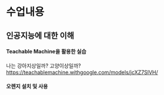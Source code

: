 
# 수업내용
## 인공지능에 대한 이해
#### Teachable Machine을 활용한 실습
나는 강아지상일까? 고양이상일까?
https://teachablemachine.withgoogle.com/models/jcXZ7SlVH/


#### 오렌지 설치 및 사용



